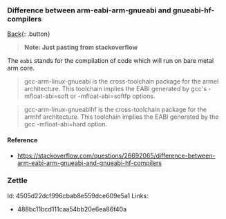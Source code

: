 ### Difference between arm-eabi-arm-gnueabi and gnueabi-hf-compilers

[Back](../index.md){: .button}

> **Note: Just pasting from stackoverflow**

The `eabi` stands for the compilation of code which will run on bare metal arm core.

> gcc-arm-linux-gnueabi is the cross-toolchain package for the armel architecture. This toolchain implies the EABI generated by gcc's -mfloat-abi=soft or -mfloat-abi=softfp options.

> gcc-arm-linux-gnueabihf is the cross-toolchain package for the armhf architecture. This toolchain implies the EABI generated by the gcc -mfloat-abi=hard option.

#### Reference

- https://stackoverflow.com/questions/26692065/difference-between-arm-eabi-arm-gnueabi-and-gnueabi-hf-compilers

### Zettle

Id: 4505d22dcf996cbab8e559dce609e5a1
Links:
- 488bc11bcd111caa54bb20e6ea86f40a
